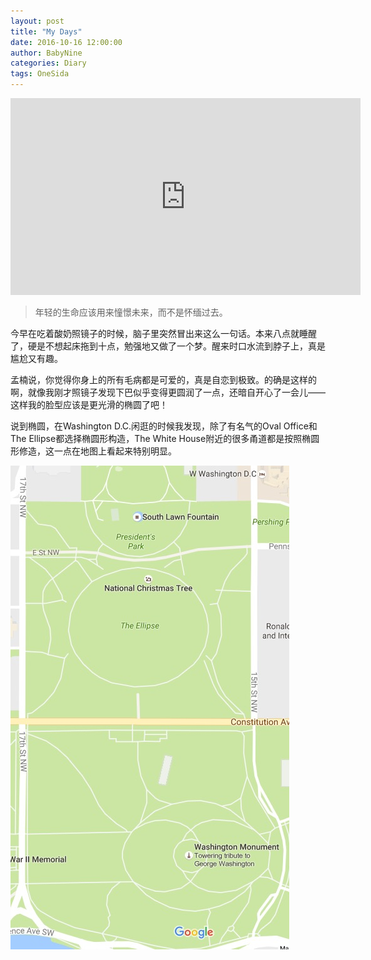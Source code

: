 ```yaml
---
layout: post
title: "My Days"
date: 2016-10-16 12:00:00
author: BabyNine
categories: Diary
tags: OneSida
---
```

<iframe width="560" height="315" src="https://www.youtube.com/embed/jhUcii81mnk" frameborder="0" allowfullscreen></iframe>

> 年轻的生命应该用来憧憬未来，而不是怀缅过去。

今早在吃着酸奶照镜子的时候，脑子里突然冒出来这么一句话。本来八点就睡醒了，硬是不想起床拖到十点，勉强地又做了一个梦。醒来时口水流到脖子上，真是尴尬又有趣。

孟楠说，你觉得你身上的所有毛病都是可爱的，真是自恋到极致。的确是这样的啊，就像我刚才照镜子发现下巴似乎变得更圆润了一点，还暗自开心了一会儿——这样我的脸型应该是更光滑的椭圆了吧！

说到椭圆，在Washington D.C.闲逛的时候我发现，除了有名气的Oval Office和The Ellipse都选择椭圆形构造，The White House附近的很多甬道都是按照椭圆形修造，这一点在地图上看起来特别明显。

<a href="/assets/pic/TWH.jpg" data-lightbox="falcon9-large" data-title="Check out the map of Washington DC">
<img src="/assets/pic/TWH.jpg" title="Check out the map of Washingtong DC">
</a>

